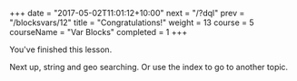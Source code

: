 +++
date = "2017-05-02T11:01:12+10:00"
next = "/?dql"
prev = "/blocksvars/12"
title = "Congratulations!"
weight = 13
course = 5
courseName = "Var Blocks"
completed = 1
+++

You've finished this lesson.

Next up, string and geo searching. Or use the index to go to another topic.
